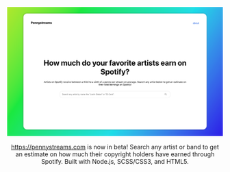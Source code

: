 <div align="center">
<img src="https://github.com/Jeith/penny-streams/blob/master/public/assets/hero-thumbnail.png?raw=true" alt="Screenshot of the front page of Pennystreams" align="center">
</div>
<br />

<div align="center">
<a href="https://pennystreams.com">https://pennystreams.com</a> is now in beta! Search any artist or band to get an estimate on how much their copyright holders have earned through Spotify. Built with Node.js, SCSS/CSS3, and HTML5.
</div>
<br />
